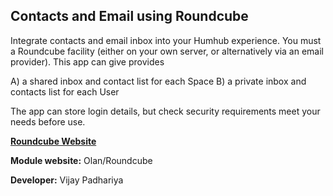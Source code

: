 ## Contacts and Email using Roundcube

Integrate contacts and email inbox into your Humhub experience. You must a Roundcube facility (either on your own server, or alternatively via an email provider). This app can give provides

A) a shared inbox and contact list for each Space
B) a private inbox and contacts list for each User

The app can store login details, but check security requirements meet your needs before use.

[__Roundcube Website__](https://roundcube.net/)

__Module website:__ Olan/Roundcube

__Developer:__ Vijay Padhariya

